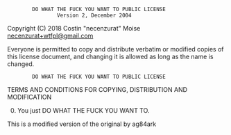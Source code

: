             DO WHAT THE FUCK YOU WANT TO PUBLIC LICENSE
                    Version 2, December 2004

 Copyright (C) 2018 Costin "necenzurat" Moise <necenzurat+wtfpl@gmail.com>

 Everyone is permitted to copy and distribute verbatim or modified
 copies of this license document, and changing it is allowed as long
 as the name is changed.

            DO WHAT THE FUCK YOU WANT TO PUBLIC LICENSE
   TERMS AND CONDITIONS FOR COPYING, DISTRIBUTION AND MODIFICATION

  0. You just DO WHAT THE FUCK YOU WANT TO.

 This is a modified version of the original by ag84ark 
